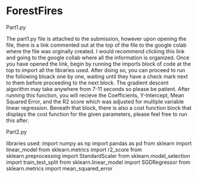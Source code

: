# ForestFires

Part1.py

The part1.py file is attached to the submission, however upon opening the file, there is a link commented out at the top of the file to the google colab where the file was orginally created.
I would recommend clicking this link and going to the google collab where all the information is organized. Once you have opened the link, begin by running the imports block of code at the top to import all the libraries used. After doing so, you can proceed to run the following bloack one by one, waiting until they have a check mark next to them before proceeding to the next block. The gradient descent algorithm may take anywhere from 7-11 seconds so please be patient. After running this function, you will recieve the Coefficients, Y-Intercept, Mean Squared Error, and the R2 score which was adjusted for multiple variable linear regression. Beneath that block, there is also a cost function block that displays the cost function for the given parameters, please feel free to run this after. 


Part2.py

libraries used:
import numpy as np
import pandas as pd
from sklearn import linear_model
from sklearn.metrics import r2_score
from sklearn.preprocessing import StandardScaler
from sklearn.model_selection import train_test_split
from sklearn.linear_model import SGDRegressor
from sklearn.metrics import mean_squared_error
